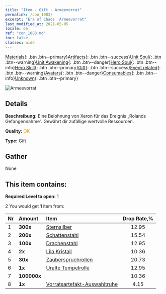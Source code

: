 ```yaml
---
title: "Item - Gift - Armeevorrat"
permalink: /con_1083/
excerpt: "Era of Chaos  Armeevorrat"
last_modified_at: 2021-05-05
locale: de
ref: "con_1083.md"
toc: false
classes: wide
---
```

 [Materials](/ItemsDE/){: .btn .btn--primary}[Artifacts](/ItemsDE/Artifacts/){: .btn .btn--success}[Unit Soul](/ItemsDE/UnitSoul/){: .btn .btn--warning}[Unit Awakening](/ItemsDE/UnitAwakening/){: .btn .btn--danger}[Hero Soul](/ItemsDE/HeroSoul/){: .btn .btn--info}[Hero Skill](/ItemsDE/HeroSkill/){: .btn .btn--primary}[Gift](/ItemsDE/Gift/){: .btn .btn--success}[Event related](/ItemsDE/Events/){: .btn .btn--warning}[Avatars](/ItemsDE/Avatars/){: .btn .btn--danger}[Consumables](/ItemsDE/Consumables/){: .btn .btn--info}[Unknown](/ItemsDE/Unknown/){: .btn .btn--primary}

 ![Armeevorrat](/images/t/i_907132.png)

## Details
 **Beschreibung:** Eine Belohnung von Xeron für das Ereignis „Rolands Gefangennahme“. Gewährt dir zufällige wertvolle Ressourcen.

 **Quality:** <span style="color: #FF8C00">OK</span>

 **Type:** Gift

## Gather

  None

## This item contains:

 **Required Level to open:** 1

 2 You would get **1** item  from:

  | Nr | Amount |     Item    | Drop Rate,% |
  |:---|:-------|:------------|:---------:|
  | 1 |  **300x** | [Sternsilber](/ItemsDE/con_882/) | 12.95 | 
  | 2 |  **200x** | [Schattenstahl](/ItemsDE/con_881/) | 15.54 | 
  | 3 |  **100x** | [Drachenstahl](/ItemsDE/con_880/) | 12.95 | 
  | 4 |  **2x** | [Lila Kristall](/ItemsDE/con_720/) | 10.36 | 
  | 5 |  **30x** | [Zauberspruchrollen](/ItemsDE/con_694/) | 20.73 | 
  | 6 |  **1x** | [Uralte Tempelrolle](/ItemsDE/con_697/) | 12.95 | 
  | 7 |  **100000x** | <i class="fas fa-coins"/> | 10.36 | 
  | 8 |  **1x** | [Vorratsartefakt-Auswahltruhe](/ItemsDE/con_1084/) | 4.15 | 
